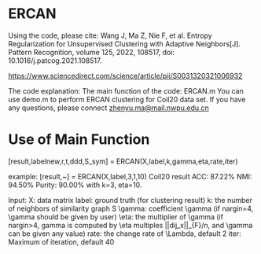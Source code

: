 # ERCAN

Using the code, please cite:
Wang J, Ma Z, Nie F, et al. Entropy Regularization for Unsupervised Clustering with Adaptive Neighbors[J]. Pattern Recognition, volume 125, 2022, 108517, doi: 10.1016/j.patcog.2021.108517.

https://www.sciencedirect.com/science/article/pii/S0031320321006932

The code explanation: 
The main function of the code: ERCAN.m
You can use demo.m to perform ERCAN clustering for Coil20 data set.
If you have any questions, please connect zhenyu.ma@mail.nwpu.edu.cn

# Use of Main Function

[result,labelnew,r,t,ddd,S_sym] = ERCAN(X,label,k,gamma,eta,rate,iter)

example: [result,~] = ERCAN(X,label,3,1,10)
Coil20 result ACC: 87.22% NMI: 94.50% Purity: 90.00% with k=3, eta=10.

Input:
X: data matrix
label: ground truth (for clustering result)
k: the number of neighbors of similarity graph S
\gamma: coefficient \gamma (if nargin=4, \gamma should be given by user)
\eta: the multiplier of \gamma (if nargin>4, gamma is computed by \eta multiples ||dij_x||_{F}/n, and \gamma can be given any value)
rate: the change rate of \Lambda, default 2
iter: Maximum of iteration, default 40
